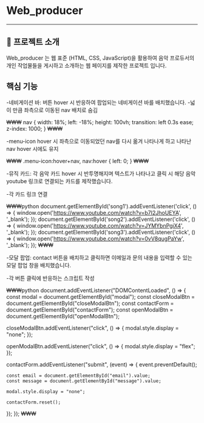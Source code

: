 # Web_producer

---

## 📝 프로젝트 소개

Web_producer 는 웹 표준 (HTML, CSS, JavaScript)을 활용하여 음악 프로듀서의 개인 작업물들을 게시하고 소개하는 웹 페이지를 제작한 프로젝트 입니다.

## 핵심 기능

-네비게이션 바: 버튼 hover 시 반응하여 팝업되는 네비게이션 바를 배치했습니다.
  -넓이 만큼 좌측으로 이동된 nav 배치로 숨김

₩₩₩
nav {
  width: 18%;
  left: -18%;
  height: 100vh;
  transition: left 0.3s ease;
  z-index: 1000;
}
₩₩₩

  -menu-icon hover 시 좌측으로 이동되었던 nav를 다시 옮겨 나타나게 하고 나타난 nav hover 시에도 유지

₩₩₩
.menu-icon:hover+nav,
nav:hover {
  left: 0;
}
₩₩₩

-뮤직 카드: 각 음악 카드 hover 시 반투명해지며 텍스트가 나타나고 클릭 시 해당 음악 youtube 링크로 연결되는 카드를 제작했습니다.

  -각 카드 링크 연결
  
  ₩₩₩python
  document.getElementById('song1').addEventListener('click', () => {
  window.open('https://www.youtube.com/watch?v=b7I2JhoUEYA', '_blank');
});
document.getElementById('song2').addEventListener('click', () => {
  window.open('https://www.youtube.com/watch?v=JYMYbnPgiX4', '_blank');
});
document.getElementById('song3').addEventListener('click', () => {
  window.open('https://www.youtube.com/watch?v=0vV8qugPaYw', '_blank');
});
₩₩₩

-모달 팝업: contact 버튼을 배치하고 클릭하면 이메일과 문의 내용을 입력할 수 있는 모달 팝업 창을 배치했습니다.

  -각 버튼 클릭에 반응하는 스크립트 작성
  
  ₩₩₩python
  document.addEventListener("DOMContentLoaded", () => {
  const modal = document.getElementById("modal");
  const closeModalBtn = document.getElementById("closeModalBtn");
  const contactForm = document.getElementById("contactForm");
  const openModalBtn = document.getElementById("openModalBtn");

  closeModalBtn.addEventListener("click", () => {
    modal.style.display = "none";
  });

  openModalBtn.addEventListener("click", () => {
    modal.style.display = "flex";
  });

  contactForm.addEventListener("submit", (event) => {
    event.preventDefault();

    const email = document.getElementById("email").value;
    const message = document.getElementById("message").value;

    modal.style.display = "none";

    contactForm.reset();
  });
});
₩₩₩
